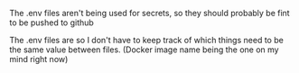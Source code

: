 The .env files aren't being used for secrets, so they should probably be fint to be pushed to github

The .env files are so I don't have to keep track of which things need to be the same value between files. (Docker image name being the one on my mind right now)